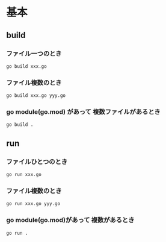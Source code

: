 # 基本

## build

### ファイル一つのとき

`go build xxx.go`

### ファイル複数のとき

`go build xxx.go yyy.go`

### go module(go.mod) があって 複数ファイルがあるとき

`go build .`

## run

### ファイルひとつのとき

`go run xxx.go`

### ファイル複数のとき

`go run xxx.go yyy.go`

### go module(go.mod)があって 複数があるとき

`go run .`
